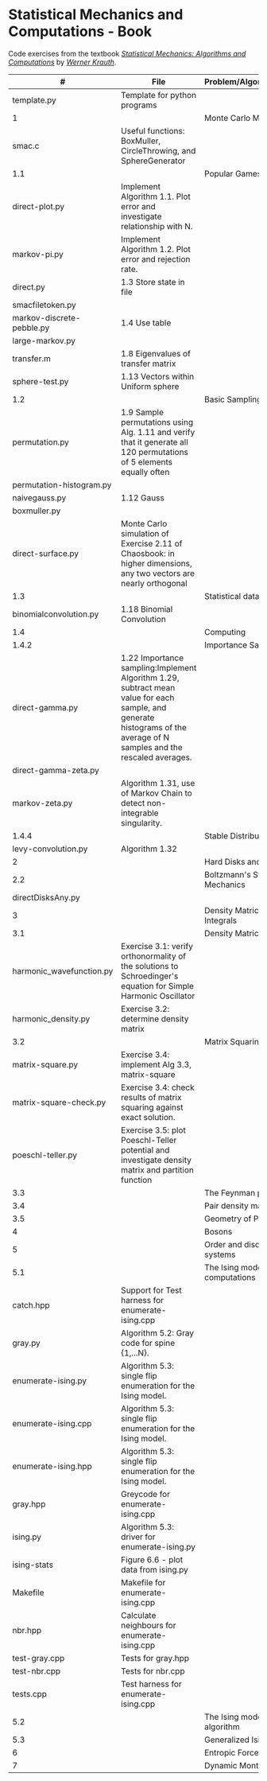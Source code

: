 # Statistical Mechanics and Computations - Book

Code exercises from the textbook
[*Statistical Mechanics: Algorithms and Computations*](http://blancopeck.net/Statistics.pdf) by [*Werner Krauth*](http://www.lps.ens.fr/~krauth/index.php/Main_Page).

#|File|Problem/Algorithm/Description
-----|--------------|---------------------------------------------------------------------------------------
|template.py|Template for python programs
1||Monte Carlo Methods
|smac.c|Useful functions: BoxMuller, CircleThrowing, and SphereGenerator
1.1||Popular Games in Monaco
|direct-plot.py|Implement Algorithm 1.1. Plot error and investigate relationship with N.
| markov-pi.py|Implement Algorithm 1.2. Plot error and rejection rate.
|direct.py|1.3 Store state in file
|smacfiletoken.py|
|markov-discrete-pebble.py| 1.4 Use table
|large-markov.py|
|transfer.m|1.8 Eigenvalues of transfer matrix
|sphere-test.py|1.13 Vectors within Uniform sphere
1.2||Basic Sampling
|permutation.py|1.9 Sample permutations using Alg. 1.11 and verify that it generate all 120 permutations of 5 elements equally often
|permutation-histogram.py
|naivegauss.py|1.12 Gauss
|boxmuller.py|
|direct-surface.py|Monte Carlo simulation of Exercise 2.11 of Chaosbook: in higher dimensions, any two vectors are nearly orthogonal
1.3||Statistical data analysis
|binomialconvolution.py|1.18 Binomial Convolution
1.4||Computing
1.4.2||Importance Sampling
|direct-gamma.py|1.22 Importance sampling:Implement Algorithm 1.29, subtract mean value for each sample, and generate histograms of the average of N samples  and the rescaled averages.
|direct-gamma-zeta.py|
|markov-zeta.py|Algorithm 1.31, use of Markov Chain to detect non-integrable singularity.
1.4.4||Stable Distribution
|levy-convolution.py|Algorithm 1.32
 2|| Hard Disks and Spheres
2.2||Boltzmann's Statistical Mechanics
|directDisksAny.py|
3||Density Matrices and Path Integrals
3.1||Density Matrices
|harmonic_wavefunction.py|Exercise 3.1: verify orthonormality of the solutions to Schroedinger's equation for Simple Harmonic Oscillator
|harmonic_density.py|Exercise 3.2: determine density matrix
3.2||Matrix Squaring
|matrix-square.py|Exercise 3.4: implement Alg 3.3, matrix-square
|matrix-square-check.py|Exercise 3.4: check results of matrix squaring against exact solution.
|poeschl-teller.py|Exercise 3.5: plot Poeschl-Teller potential and investigate density matrix and partition function
3.3||The Feynman path integral
3.4||Pair density matrices
3.5||Geometry of Paths
4|| Bosons
5|| Order and disorder in spin systems
5.1||The Ising model - exact computations
|catch.hpp|Support for Test harness for enumerate-ising.cpp
|gray.py|Algorithm 5.2: Gray code for spine {1,...N}.
|enumerate-ising.py|Algorithm 5.3: single flip enumeration for the Ising model.
|enumerate-ising.cpp|Algorithm 5.3: single flip enumeration for the Ising model.
|enumerate-ising.hpp|Algorithm 5.3: single flip enumeration for the Ising model.
|gray.hpp|Greycode for enumerate-ising.cpp
|ising.py|Algorithm 5.3: driver for enumerate-ising.py
|ising-stats|Figure 6.6 - plot data from ising.py
|Makefile|Makefile for enumerate-ising.cpp
|nbr.hpp|Calculate neighbours for enumerate-ising.cpp
|test-gray.cpp|Tests for gray.hpp
|test-nbr.cpp|Tests for nbr.cpp
|tests.cpp|Test harness for enumerate-ising.cpp
5.2||The Ising model - Monte-Carlo algorithm
5.3||Generalized Ising models
6||Entropic Forces
7||Dynamic Monte Carlo Methods
